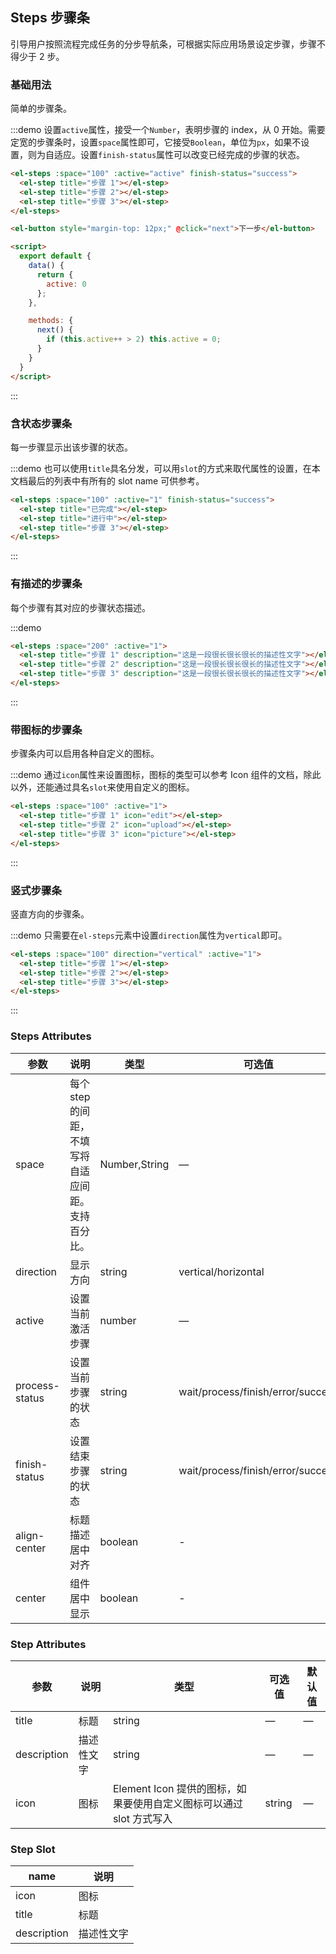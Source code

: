 <script>
  export default {
    data() {
      return {
        active: 0
      };
    },

    methods: {
      next() {
        if (this.active++ > 2) this.active = 0;
      }
    }
  }
</script>

## Steps 步骤条
引导用户按照流程完成任务的分步导航条，可根据实际应用场景设定步骤，步骤不得少于 2 步。

### 基础用法

简单的步骤条。

:::demo 设置`active`属性，接受一个`Number`，表明步骤的 index，从 0 开始。需要定宽的步骤条时，设置`space`属性即可，它接受`Boolean`，单位为`px`，如果不设置，则为自适应。设置`finish-status`属性可以改变已经完成的步骤的状态。
```html
<el-steps :space="100" :active="active" finish-status="success">
  <el-step title="步骤 1"></el-step>
  <el-step title="步骤 2"></el-step>
  <el-step title="步骤 3"></el-step>
</el-steps>

<el-button style="margin-top: 12px;" @click="next">下一步</el-button>

<script>
  export default {
    data() {
      return {
        active: 0
      };
    },

    methods: {
      next() {
        if (this.active++ > 2) this.active = 0;
      }
    }
  }
</script>
```
:::

### 含状态步骤条

每一步骤显示出该步骤的状态。

:::demo 也可以使用`title`具名分发，可以用`slot`的方式来取代属性的设置，在本文档最后的列表中有所有的 slot name 可供参考。
```html
<el-steps :space="100" :active="1" finish-status="success">
  <el-step title="已完成"></el-step>
  <el-step title="进行中"></el-step>
  <el-step title="步骤 3"></el-step>
</el-steps>
```
:::

### 有描述的步骤条

每个步骤有其对应的步骤状态描述。

:::demo
```html
<el-steps :space="200" :active="1">
  <el-step title="步骤 1" description="这是一段很长很长很长的描述性文字"></el-step>
  <el-step title="步骤 2" description="这是一段很长很长很长的描述性文字"></el-step>
  <el-step title="步骤 3" description="这是一段很长很长很长的描述性文字"></el-step>
</el-steps>
```
:::

### 带图标的步骤条
步骤条内可以启用各种自定义的图标。

:::demo 通过`icon`属性来设置图标，图标的类型可以参考 Icon 组件的文档，除此以外，还能通过具名`slot`来使用自定义的图标。
```html
<el-steps :space="100" :active="1">
  <el-step title="步骤 1" icon="edit"></el-step>
  <el-step title="步骤 2" icon="upload"></el-step>
  <el-step title="步骤 3" icon="picture"></el-step>
</el-steps>
```
:::

### 竖式步骤条

竖直方向的步骤条。

:::demo 只需要在`el-steps`元素中设置`direction`属性为`vertical`即可。
```html
<el-steps :space="100" direction="vertical" :active="1">
  <el-step title="步骤 1"></el-step>
  <el-step title="步骤 2"></el-step>
  <el-step title="步骤 3"></el-step>
</el-steps>
```
:::

### Steps Attributes

| 参数      | 说明    | 类型      | 可选值       | 默认值   |
|---------- |-------- |---------- |-------------  |-------- |
| space | 每个 step 的间距，不填写将自适应间距。支持百分比。 | Number,String | — | — |
| direction | 显示方向 | string | vertical/horizontal | horizontal |
| active | 设置当前激活步骤  | number | — | 0 |
| process-status | 设置当前步骤的状态 | string | wait/process/finish/error/success | process |
| finish-status | 设置结束步骤的状态 | string | wait/process/finish/error/success | finish |
| align-center | 标题描述居中对齐 | boolean | - | false |
| center | 组件居中显示 | boolean | - | false |

### Step Attributes
| 参数      | 说明    | 类型      | 可选值       | 默认值   |
|---------- |-------- |---------- |-------------  |-------- |
| title | 标题 | string | — | — |
| description | 描述性文字 | string | — | — |
| icon | 图标 | Element Icon 提供的图标，如果要使用自定义图标可以通过 slot 方式写入 | string | — |

### Step Slot
| name | 说明  |
|----|----|
| icon | 图标 |
| title | 标题 |
| description | 描述性文字 |

